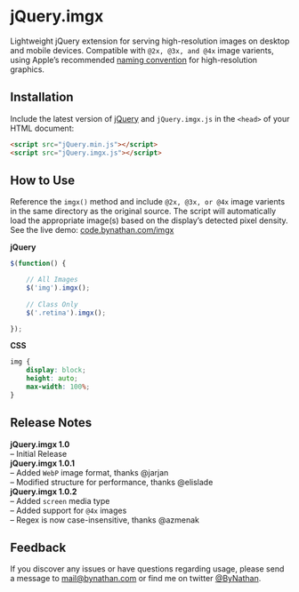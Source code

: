 # jQuery.imgx
Lightweight jQuery extension for serving high-resolution images on desktop and mobile devices. Compatible with `@2x, @3x, and @4x` image varients, using Apple’s recommended [naming convention](https://developer.apple.com/library/mac/documentation/GraphicsAnimation/Conceptual/HighResolutionOSX/Optimizing/Optimizing.html) for high-resolution graphics.

## Installation
Include the latest version of [jQuery](http://jquery.com/download) and `jQuery.imgx.js` in the `<head>` of your HTML document:
```html
<script src="jQuery.min.js"></script>  
<script src="jQuery.imgx.js"></script>
```
## How to Use
Reference the `imgx()` method and include `@2x, @3x, or @4x` image varients in the same directory as the original source. The script will automatically load the appropriate image(s) based on the display’s detected pixel density. See the live demo: [code.bynathan.com/imgx](http://code.bynathan.com/imgx)

**jQuery**
```javascript
$(function() {  

    // All Images
    $('img').imgx();
    
    // Class Only
    $('.retina').imgx(); 

});
```

**CSS**
```css
img {
    display: block;
    height: auto;
    max-width: 100%;
}  
```  

## Release Notes
**jQuery.imgx 1.0**   
– Initial Release   
**jQuery.imgx 1.0.1**      
– Added `WebP` image format, thanks @jarjan       
– Modified structure for performance, thanks @elislade  
**jQuery.imgx 1.0.2**      
– Added `screen` media type   
– Added support for `@4x` images              
– Regex is now case-insensitive, thanks @azmenak       

## Feedback
If you discover any issues or have questions regarding usage, please send a message to [mail@bynathan.com](mailto:mail@bynathan.com) or find me on twitter [@ByNathan](http://twitter.com/ByNathan).